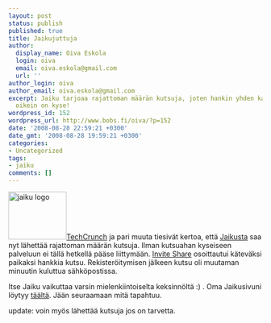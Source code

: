 ```yaml
---
layout: post
status: publish
published: true
title: Jaikujuttuja
author:
  display_name: Oiva Eskola
  login: oiva
  email: oiva.eskola@gmail.com
  url: ''
author_login: oiva
author_email: oiva.eskola@gmail.com
excerpt: Jaiku tarjoaa rajattoman määrän kutsuja, joten hankin yhden katsoakseni mistä
  oikein on kyse!
wordpress_id: 152
wordpress_url: http://www.bobs.fi/oiva/?p=152
date: '2008-08-28 22:59:21 +0300'
date_gmt: '2008-08-28 19:59:21 +0300'
categories:
- Uncategorized
tags:
- jaiku
comments: []
---
```

<p><img class="alignleft size-full wp-image-156" title="Jaiku logo" src="{{ site.baseurl }}/images/2008/08/logo-big.gif" alt="jaiku logo" width="115" height="95" /><a title="Jaiku Uncaps Invites, Migrates to Google Infrastructure" href="http://www.techcrunch.com/2008/08/28/jaiku-uncaps-invites-migrates-to-google-infrastructure/">TechCrunch</a> ja pari muuta tiesiv&auml;t kertoa, ett&auml; <a title="jaiku.com" href="http://jaiku.com">Jaikusta</a> saa nyt l&auml;hett&auml;&auml; rajattoman m&auml;&auml;r&auml;n kutsuja. Ilman kutsuahan kyseiseen palveluun ei t&auml;ll&auml; hetkell&auml; p&auml;&auml;se liittym&auml;&auml;n. <a title="Invite Share: jaiku.com" href="http://www.inviteshare.com/site.php?id=104">Invite Share</a> osoittautui k&auml;tev&auml;ksi paikaksi hankkia kutsu. Rekister&ouml;itymisen j&auml;lkeen kutsu oli muutaman minuutin kuluttua s&auml;hk&ouml;postissa.</p>
<p>Itse Jaiku vaikuttaa varsin mielenkiintoiselta keksinn&ouml;lt&auml; :) . Oma Jaikusivuni l&ouml;ytyy <a title="oiva.jaiku.com" href="http://oiva.jaiku.com/">t&auml;&auml;lt&auml;</a>. J&auml;&auml;n seuraamaan mit&auml; tapahtuu.</p>
<p>update: voin my&ouml;s l&auml;hett&auml;&auml; kutsuja jos on tarvetta.</p>
